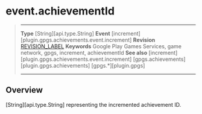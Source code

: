 # event.achievementId

> --------------------- ------------------------------------------------------------------------------------------
> __Type__              [String][api.type.String]
> __Event__             [increment][plugin.gpgs.achievements.event.increment]
> __Revision__          [REVISION_LABEL](REVISION_URL)
> __Keywords__          Google Play Games Services, game network, gpgs, increment, achievementId
> __See also__          [increment][plugin.gpgs.achievements.event.increment]
>						[gpgs.achievements][plugin.gpgs.achievements]
>                       [gpgs.*][plugin.gpgs]
> --------------------- ------------------------------------------------------------------------------------------

## Overview

[String][api.type.String] representing the incremented achievement ID.